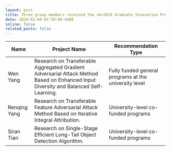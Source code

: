 ```yaml
---
layout: post
title: Three group members received the <b>2024 Graduate Innovation Project</b>. Congrats to <b>Wen Yang</b>, <b>Renqing Yang</b>, and <b>Siran Tian</b>.
date: 2024-03-09 07:59:00-0400
inline: false
related_posts: false
---
```




| Name   | Project Name                                                       | Recommendation Type             |
| ------ | ------------------------------------------------------------ | -------------------- |
| Wen Yang   | Research on Transferable Aggregated Gradient Adversarial Attack Method Based on Enhanced Input Diversity and Balanced Self-Learning. | Fully funded general programs at the university level |
| Renqing Yang | Research on Transferable Feature Adversarial Attack Method Based on Iterative Integral Attribution. | University-level co-funded programs     |
| Siran Tian | Research on Single-Stage Efficient Long-Tail Object Detection Algorithm. | University-level co-funded programs     |

